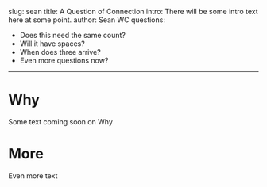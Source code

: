 slug: sean
title: A Question of Connection
intro: There will be some intro text here at some point.
author: Sean WC
questions:
- Does this need the same count?
- Will it have spaces?
- When does three arrive?
- Even more questions now?
---

# Why

Some text coming soon on Why

# More

Even more text
